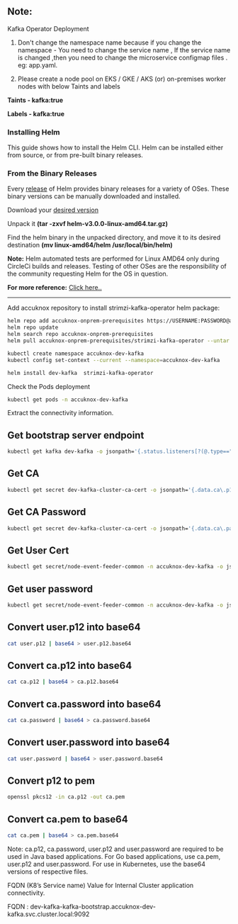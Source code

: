 ## Note:
Kafka Operator Deployment
1. Don't change the namespace name because if you change the namespace - You need to change the service name , If the service name is changed ,then you need to change the microservice configmap files . eg: app.yaml.

2. Please create a node pool on EKS / GKE / AKS (or) on-premises worker nodes with below Taints and labels

<b>Taints - kafka:true 

Labels - kafka:true</b>

### Installing Helm
This guide shows how to install the Helm CLI. Helm can be installed either from source, or from pre-built binary releases.

### From the Binary Releases

Every [release](https://github.com/helm/helm/releases) of Helm provides binary releases for a variety of OSes. These binary versions can be manually downloaded and installed.

Download your [desired version](https://github.com/helm/helm/releases)

Unpack it <b>(tar -zxvf helm-v3.0.0-linux-amd64.tar.gz)</b>

Find the helm binary in the unpacked directory, and move it to its desired destination <b>(mv linux-amd64/helm /usr/local/bin/helm)</b>

<b>Note:</b> Helm automated tests are performed for Linux AMD64 only during CircleCi builds and releases. Testing of other OSes are the responsibility of the community requesting Helm for the OS in question.

<b>For more reference:</b> [Click here..](https://helm.sh/docs/intro/install/)

---


Add accuknox repository to install strimzi-kafka-operator helm package:

```sh
helm repo add accuknox-onprem-prerequisites https://USERNAME:PASSWORD@agents.accuknox.com/repository/accuknox-prerequisites
helm repo update
helm search repo accuknox-onprem-prerequisites
helm pull accuknox-onprem-prerequisites/strimzi-kafka-operator --untar
```
```sh
kubectl create namespace accuknox-dev-kafka
kubectl config set-context --current --namespace=accuknox-dev-kafka
```
```sh
helm install dev-kafka  strimzi-kafka-operator
```

Check the Pods deployment
```sh
kubectl get pods -n accuknox-dev-kafka
```

Extract the connectivity information.

## Get bootstrap server endpoint
```sh
kubectl get kafka dev-kafka -o jsonpath='{.status.listeners[?(@.type=="external")].bootstrapServers}' -n accuknox-dev-kafka
```
## Get CA
```sh
kubectl get secret dev-kafka-cluster-ca-cert -o jsonpath='{.data.ca\.p12}' -n accuknox-dev-kafka | base64 -d > ca.p12
```
## Get CA Password
```sh
kubectl get secret dev-kafka-cluster-ca-cert -o jsonpath='{.data.ca\.password}' -n accuknox-dev-kafka | base64 -d > ca.password
```
## Get User Cert
```sh
kubectl get secret/node-event-feeder-common -n accuknox-dev-kafka -o jsonpath='{.data.user\.p12}' | base64 -d > user.p12
```
## Get user password
```sh
kubectl get secret/node-event-feeder-common -n accuknox-dev-kafka -o jsonpath='{.data.user\.password}' | base64 -d > user.password
```
## Convert user.p12 into base64
```sh
cat user.p12 | base64 > user.p12.base64
```
## Convert ca.p12 into base64
```sh
cat ca.p12 | base64 > ca.p12.base64
```
## Convert ca.password into base64
```sh
cat ca.password | base64 > ca.password.base64
```
## Convert user.password into base64
```sh
cat user.password | base64 > user.password.base64
```
## Convert p12 to pem
```sh
openssl pkcs12 -in ca.p12 -out ca.pem
```
## Convert ca.pem to base64
```sh
cat ca.pem | base64 > ca.pem.base64
```
Note: ca.p12, ca.password, user.p12 and user.password are required to be used in Java based applications. For Go based applications, use ca.pem, user.p12 and user.password. For use in Kubernetes, use the base64 versions of respective files.

FQDN (K8’s Service name) Value for Internal Cluster application connectivity.

FQDN : dev-kafka-kafka-bootstrap.accuknox-dev-kafka.svc.cluster.local:9092